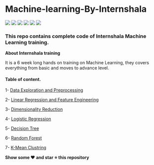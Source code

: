# Machine-learning-By-Internshala

<img src="https://img.shields.io/badge/Python-FFD43B?style=for-the-badge&logo=python&logoColor=darkgreen"/> <img src="https://img.shields.io/badge/scikit_learn-F7931E?style=for-the-badge&logo=scikit-learn&logoColor=white"/> <img src="https://img.shields.io/badge/Pandas-2C2D72?style=for-the-badge&logo=pandas&logoColor=white"/> <img src="https://img.shields.io/badge/Numpy-777BB4?style=for-the-badge&logo=numpy&logoColor=white"/> <img src="https://img.shields.io/badge/Jupyter-F37626.svg?&style=for-the-badge&logo=Jupyter&logoColor=white"/> <img src="https://img.shields.io/badge/Colab-F9AB00?style=for-the-badge&logo=googlecolab&color=525252"/>  



### This repo contains complete code of Internshala Machine Learning training.

**About Internshala training**

It is a 6 week long hands on training on Machine Learning, they covers everything from basic and moves to advance level.

#### Table of content.

1- [Data Exploration and Preprocessing](https://github.com/Rishabh062/Machine-learning-By-Internshala/tree/main/Data%20Exploration%20and%20processing)

2- [Linear Regression and Feature Engineering](https://github.com/Rishabh062/Machine-learning-By-Internshala/tree/main/Linear-Regression)

3- [Dimensionality Reduction](https://github.com/Rishabh062/Machine-learning-By-Internshala/tree/main/Dimensionality%20Reduction)

4- [Logistic Regression](https://github.com/Rishabh062/Machine-learning-By-Internshala/tree/main/Logistic-Regression)

5- [Decision Tree](https://github.com/Rishabh062/Machine-learning-By-Internshala/tree/main/Decision%20Tree)

6- [Random Forest](https://github.com/Rishabh062/Machine-learning-By-Internshala/tree/main/Random%20Forest)

7- [K-Mean Clustring](https://github.com/Rishabh062/Machine-learning-By-Internshala/tree/main/K%20Mean%20Clustring)


**Show some ❤️ and star ⭐ this repository**















